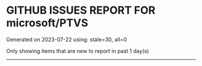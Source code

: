 
# GITHUB ISSUES REPORT FOR microsoft/PTVS


Generated on 2023-07-22 using: stale=30, all=0


Only showing items that are new to report in past 1 day(s)


---
